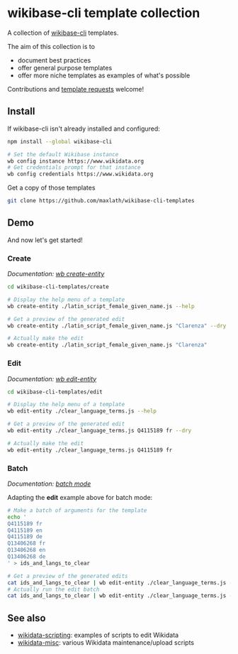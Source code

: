 # wikibase-cli template collection

A collection of [wikibase-cli](https://github.com/maxlath/wikibase-cli) templates.

The aim of this collection is to
* document best practices
* offer general purpose templates
* offer more niche templates as examples of what's possible

Contributions and [template requests](https://github.com/maxlath/wikibase-cli-template-collection/issues/new) welcome!

## Install

If wikibase-cli isn't already installed and configured:
```sh
npm install --global wikibase-cli

# Set the default Wikibase instance
wb config instance https://www.wikidata.org
# Get credentials prompt for that instance
wb config credentials https://www.wikidata.org
```

Get a copy of those templates
```sh
git clone https://github.com/maxlath/wikibase-cli-templates
```

## Demo
And now let's get started!

### Create
*Documentation: [wb create-entity](https://github.com/maxlath/wikibase-cli/blob/master/docs/write_operations.md#wb-create-entity)*

```sh
cd wikibase-cli-templates/create

# Display the help menu of a template
wb create-entity ./latin_script_female_given_name.js --help

# Get a preview of the generated edit
wb create-entity ./latin_script_female_given_name.js "Clarenza" --dry

# Actually make the edit
wb create-entity ./latin_script_female_given_name.js "Clarenza"
```

### Edit
*Documentation: [wb edit-entity](https://github.com/maxlath/wikibase-cli/blob/master/docs/write_operations.md#wb-edit-entity)*


```sh
cd wikibase-cli-templates/edit

# Display the help menu of a template
wb edit-entity ./clear_language_terms.js --help

# Get a preview of the generated edit
wb edit-entity ./clear_language_terms.js Q4115189 fr --dry

# Actually make the edit
wb edit-entity ./clear_language_terms.js Q4115189 fr
```

### Batch
*Documentation: [batch mode](https://github.com/maxlath/wikibase-cli/blob/master/docs/write_operations.md#batch-mode)*

Adapting the **edit** example above for batch mode:
```sh
# Make a batch of arguments for the template
echo '
Q4115189 fr
Q4115189 en
Q4115189 de
Q13406268 fr
Q13406268 en
Q13406268 de
' > ids_and_langs_to_clear

# Get a preview of the generated edits
cat ids_and_langs_to_clear | wb edit-entity ./clear_language_terms.js --batch --dry
# Actually run the edit batch
cat ids_and_langs_to_clear | wb edit-entity ./clear_language_terms.js --batch --summary 'clear all those undesired terms'
```

## See also
* [wikidata-scripting](https://github.com/maxlath/wikidata-scripting): examples of scripts to edit Wikidata
* [wikidata-misc](https://github.com/generalist/wikidata-misc): various Wikidata maintenance/upload scripts
